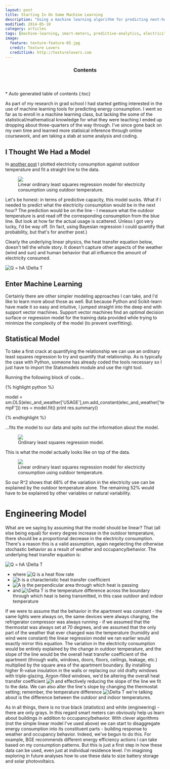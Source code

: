```yaml
---
layout: post
title: Starting In On Some Machine Learning
description: "Using a machine learning algorithm for predicting next-hour electricity consumption."
modified: 2014-05-10
category: articles
tags: [machine-learning, smart-meters, predictive-analytics, electricity, demand-side, support-vector-machine]
image:
  feature: texture-feature-05.jpg
  credit: Texture Lovers
  creditlink: http://texturelovers.com
---
```


<section id="table-of-contents" class="toc">
  <header>
    <h3>Contents</h3>
  </header>
<div id="drawer" markdown="1">
*  Auto generated table of contents
{:toc}
</div>
</section><!-- /#table-of-contents -->

As part of my research in grad school I had started getting interested in the use of machine learning tools for predicting energy consumption.  I went so far as to enroll in a machine learning class, but lacking the some of the statistical/mathematical knowledge for what they were teaching I ended up dropping about three-quarters of the way through.  I've since gone back on my own time and learned more statisical inference through online coursework, and am taking a stab at some analysis and coding.

## I Thought We Had a Model

In <a href="{{ site.url }}/articles/Energy-Use-and-Weather/">another post</a> I plotted electricity consumption against outdoor temperature and fit a straight line to the data.  

<figure>
  <a href="{{ site.url }}/images/Elec_and_Temp_OLS.png"><img src="{{ site.url }}/images/Elec_and_Temp_OLS.png"></a>
  <figcaption>Linear ordinary least squares regression model for electricity consumption using outdoor temperature.</figcaption>
</figure>

Let's be honest: in terms of predictive capacity, this model sucks.  What if I needed to predict what the electricity consumption would be in the next hour?  The prediction would be on the line - I measure what the outdoor temperature is and read off the corresponding consumption from the blue line.  But look at how far the actual usage is scattered.  Unless I got very lucky, I'd be way off.  (In fact, using Bayesian regression I could quantify that probability, but that's for another post.)

Clearly the underlying linear physics, the heat transfer equation below, doesn't tell the whole story.  It doesn't capture other aspects of the weather (wind and sun) and human behavior that all influence the amount of electricity consumed.  

<img src="http://latex.codecogs.com/png.latex?Q = hA \Delta T" alt="Q = hA \Delta T"/>

## Enter Machine Learning

Certainly there are other simpler modeling approaches I can take, and I'd like to learn more about those as well.  But because Python and Scikit-learn have made it so easy and intuitive, I jumped straight into the deep end with support vector machines.  Support vector machines find an *optimal* decision surface or regression model for the training data provided while trying to minimize the complexity of the model (to prevent overfitting).



## Statistical Model

To take a first crack at quantifying the relationship we can use an ordinary least squares regression to try and quantify that relationship.  As is typically the case with Python, someone has already coded the tools necessary so I just have to import the Statsmodels module and use the right tool.

Running the following block of code...

{% highlight python %}

model = sm.OLS(elec_and_weather['USAGE'],sm.add_constant(elec_and_weather['tempF']))
res = model.fit()
print res.summary()

{% endhighlight %}

...fits the model to our data and spits out the information about the model.

<figure>
  <a href="{{ site.url }}/images/Elec_and_Temp_OLS_Output.png"><img src="{{ site.url }}/images/Elec_and_Temp_OLS_Output.png"></a>
  <figcaption>Ordinary least squares regression model.</figcaption>
</figure>

This is what the model actually looks like on top of the data.

<figure>
  <a href="{{ site.url }}/images/Elec_and_Temp_OLS.png"><img src="{{ site.url }}/images/Elec_and_Temp_OLS.png"></a>
  <figcaption>Linear ordinary least squares regression model for electricity consumption using outdoor temperature.</figcaption>
</figure>

So our R^2 shows that 48% of the variation in the electricity use can be explained by the outdoor temperature alone.  The remaining 52% would have to be explained by other variables or natural variability.

# Engineering Model

What are we saying by assuming that the model should be linear?  That (all else being equal) for every degree increase in the outdoor temperature, there should be a proportional decrease in the electricity consumption.  There's a reason this is a valid assumption, again negelecting the otherwise stochastic behavior as a result of weather and occupancy/behavior.  The underlying heat transfer equation is:


<img src="http://latex.codecogs.com/png.latex?Q = hA \Delta T" alt="Q = hA \Delta T"/>


* where <img src="http://latex.codecogs.com/png.latex?\inline Q" alt="Q"/> is a heat flow rate
* <img src="http://latex.codecogs.com/png.latex?\inline h" alt="h"/> is a characteristic heat transfer coefficient
* <img src="http://latex.codecogs.com/png.latex?\inline A" alt="A"/> is the perpendicular area through which heat is passing
* and <img src="http://latex.codecogs.com/png.latex?\inline \Delta T" alt="\Delta T"/> is the temperature difference across the boundary through which heat is being transmitted, in this case outdoor and indoor temperature

If we were to assume that the behavior in the apartment was constant - the same lights were always on, the same devices were always charging, the refrigerator compressor was always running - if we assumed that the thermostat was always set at 70 degrees, and we assumed that the only part of the weather that ever changed was the temperature (humidity and wind were constant) the linear regression model we ran earlier would exactly mirror this equation.  The variation in the electricity consumption would be entirely explained by the change in outdoor temperature, and the slope of the line would be the overall heat transfer coefficient of the apartment (through walls, windows, doors, floors, ceilings, leakage, etc.) multiplied by the square area of the apartment boundary.  By installing higher R-value insulation in the walls or replacing our old drafty windows with triple-glazing, Argon-filled windows, we'd be altering the overall heat transfer coefficient <img src="http://latex.codecogs.com/png.latex?\inline h" alt="h"/> and effectively reducing the slope of the line we fit to the data.  We can also alter the line's slope by changing the thermostat setting; remember, the temperature difference <img src="http://latex.codecogs.com/png.latex?\inline \Delta T" alt="\Delta T"/> we're talking about is the difference between the outdoor and indoor temperatures.

As in all things, there is no true black (statistics) and white (engineering) - there are only grays.  In this regard smart meters can  obviously help us learn about buildings in addition to occupancy/behavior.  With clever algorithms (not the simple linear model I've used above) we can start to disaggregate energy consumption into its constituent parts - building response to weather and occupancy behavior.  Indeed, we've begun to do this.  For example, BGE recommends different energy efficiency actions I can take based on my consumption patterns.  But this is just a first step in how these data can be used, even just at individual residence level.  I'm imagining exploring in future analyses how to use these data to size battery storage and solar photovoltaics.

